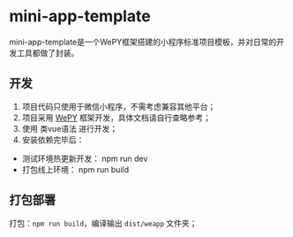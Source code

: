 # mini-app-template
mini-app-template是一个WePY框架搭建的小程序标准项目模板，并对日常的开发工具都做了封装。

## 开发
 1. 项目代码只使用于微信小程序，不需考虑兼容其他平台；
 2. 项目采用 [WePY](https://wepyjs.github.io/wepy-docs/2.x/#/) 框架开发，具体文档请自行查略参考；
 3. 使用 类vue语法 进行开发；
 4. 安装依赖完毕后：
 * 测试环境热更新开发： npm run dev
 * 打包线上环境：      npm run build

## 打包部署
 打包：`npm run build`，编译输出 `dist/weapp` 文件夹；
